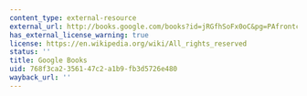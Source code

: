 ```yaml
---
content_type: external-resource
external_url: http://books.google.com/books?id=jRGfhSoFx0oC&pg=PAfrontcover
has_external_license_warning: true
license: https://en.wikipedia.org/wiki/All_rights_reserved
status: ''
title: Google Books
uid: 768f3ca2-3561-47c2-a1b9-fb3d5726e480
wayback_url: ''
---
```

